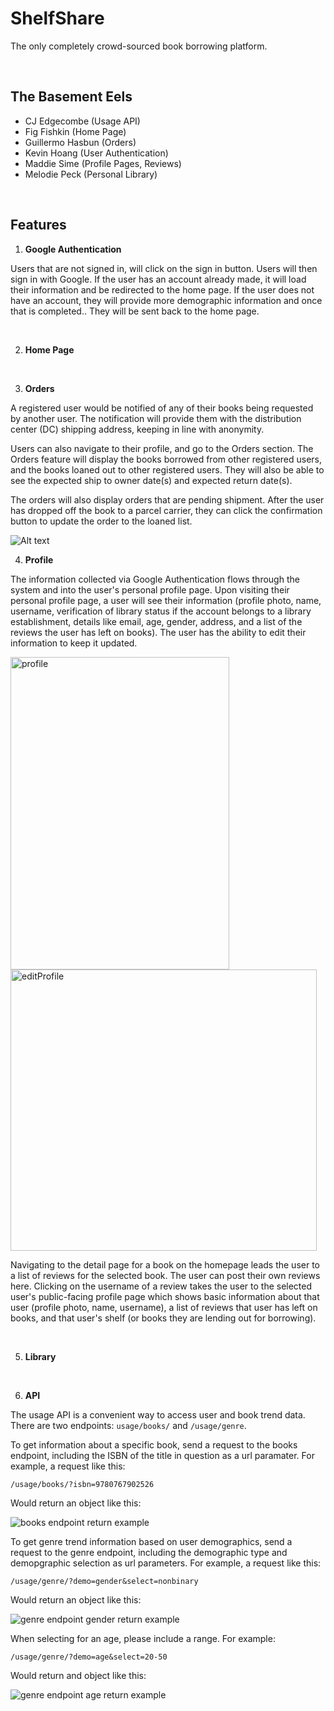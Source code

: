 # ShelfShare

The only completely crowd-sourced book borrowing platform.

<br>

##  The Basement Eels
- CJ Edgecombe (Usage API)
- Fig Fishkin (Home Page)
- Guillermo Hasbun (Orders)
- Kevin Hoang (User Authentication)
- Maddie Sime (Profile Pages, Reviews)
- Melodie Peck (Personal Library)

<br>

## Features

1. **Google Authentication**

Users that are not signed in, will click on the sign in button. Users will then sign in with Google. If the user has an account already made, it will load their information and be redirected to the home page. If the user does not have an account, they will provide more demographic information and once that is completed.. They will be sent back to the home page.



<br>

2. **Home Page**



<br>

3. **Orders**

A registered user would be notified of any of their books being requested by another user. The notification will provide them with the distribution center (DC) shipping address, keeping in line with anonymity.

Users can also navigate to their profile, and go to the Orders section. The Orders feature will display the books borrowed from other registered users, and the books loaned out to other registered users. They will also be able to see the expected ship to owner date(s) and expected return date(s).

The orders will also display orders that are pending shipment. After the user has dropped off the book to a parcel carrier, they can click the confirmation button to update the order to the loaned list.


   <img title="Orders Tables" alt="Alt text" src="./pictures/orders.jpg">

<br>

4. **Profile**

The information collected via Google Authentication flows through the system and into the user's personal profile page. Upon visiting their personal profile page, a user will see their information (profile photo, name, username, verification of library status if the account belongs to a library establishment, details like email, age, gender, address, and a list of the reviews the user has left on books). The user has the ability to edit their information to keep it updated.

<img title="profile" width="350" height="500" src="./pictures/profile.png">
<img title="editProfile" width="490" height="450" src="./pictures/editProfile.png">

Navigating to the detail page for a book on the homepage leads the user to a list of reviews for the selected book. The user can post their own reviews here. Clicking on the username of a review takes the user to the selected user's public-facing profile page which shows basic information about that user (profile photo, name, username), a list of reviews that user has left on books, and that user's shelf (or books they are lending out for borrowing).

<br>

5. **Library**



<br>

6. **API**

The usage API is a convenient way to access user and book trend data. There are two endpoints: `usage/books/` and `/usage/genre`.

To get information about a specific book, send a request to the books endpoint, including the ISBN of the title in question as a url paramater. For example, a request like this:

`/usage/books/?isbn=9780767902526`

Would return an object like this:

![books endpoint return example](./pictures/usageAPI-books-endpoint.png)

To get genre trend information based on user demographics, send a request to the genre endpoint, including the demographic type and demopgraphic selection as url parameters. For example, a request like this:

`/usage/genre/?demo=gender&select=nonbinary`

Would return an object like this:

![genre endpoint gender return example](./pictures/usageAPI-genre-gender-endpoint.png)


When selecting for an age, please include a range. For example:

`/usage/genre/?demo=age&select=20-50`

Would return and object like this:

![genre endpoint age return example](./pictures/usageAPI-genre-age-endpoint.png)


<br>
